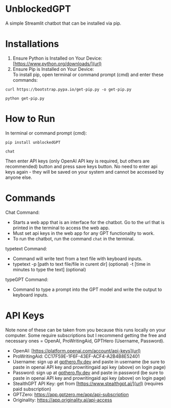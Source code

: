 # UnblockedGPT
A simple Streamlit chatbot that can be installed via pip.

# Installations
1. Ensure Python is Installed on Your Device: [https://www.python.org/downloads/](url)  
2. Ensure Pip is Installed on Your Device:  
To install pip, open terminal or command prompt (cmd) and enter these commands:
```
curl https://bootstrap.pypa.io/get-pip.py -o get-pip.py
```
```
python get-pip.py
```

# How to Run
In terminal or command prompt (cmd):
```
pip install unblockedGPT
```
```
chat
```
Then enter API keys (only OpenAI API key is required, but others are recommended) button and press save keys button. No need to enter api keys again - they will be saved on your system and cannot be accessed by anyone else. 

# Commands
Chat Command:
- Starts a web app that is an interface for the chatbot. Go to the url that is printed in the terminal to access the web app. 
- Must set api keys in the web app for any GPT functionality to work.
- To run the chatbot, run the command `chat` in the terminal.

typetext Command:
- Command will write text from a text file with keyboard inputs. 
- typetext -p [path to text file/file in curent dir] (optional) -t [time in minutes to type the text] (optional)

typeGPT Command:
- Command to type a prompt into the GPT model and write the output to keyboard inputs.

# API Keys
Note none of these can be taken from you because this runs locally on your computer. Some require subscriptions but I recommend getting the free and necessary ones = OpenAI, ProWritingAid, GPTHero (Username, Password).
- OpenAI: [https://platform.openai.com/account/api-keys](url)
- ProWritingAid: CC17F59E-1F6F-43EF-ACF4-A2B4B8E52401
- Username: sign up at [gpthero.fly.dev](url) and paste in username (be sure to paste in openai API key and prowritingaid api key (above) on login page)
- Password: sign up at [gpthero.fly.dev](url) and paste in password (be sure to paste in openai API key and prowritingaid api key (above) on login page)
- StealthGPT API Key: get from [https://www.stealthgpt.ai/](url) (requires paid subscription)
- GPTZero: https://app.gptzero.me/app/api-subscription
- Originality: https://app.originality.ai/api-access
